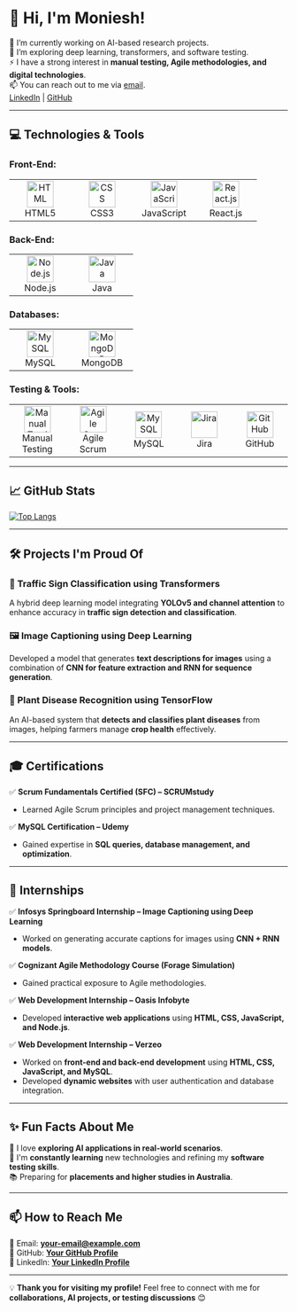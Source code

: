 # 👋 Hi, I'm Moniesh!  

🔭 I’m currently working on AI-based research projects.  
🌱 I’m exploring deep learning, transformers, and software testing.  
⚡ I have a strong interest in **manual testing, Agile methodologies, and digital technologies**.  
📫 You can reach out to me via [email](your-email@example.com).  
[LinkedIn](your-linkedin-profile) | [GitHub](your-github-profile)  

---

## 💻 **Technologies & Tools**  

### **Front-End:**  
<table>  
<tr>  
<td align="center" width="96"> <img src="https://cdn.worldvectorlogo.com/logos/html-1.svg" width="48" height="48" alt="HTML" /> <br>HTML5 </td>  
<td align="center" width="96"> <img src="https://cdn.worldvectorlogo.com/logos/css-3.svg" width="48" height="48" alt="CSS" /> <br>CSS3 </td>  
<td align="center" width="96"> <img src="https://cdn.worldvectorlogo.com/logos/javascript-1.svg" width="48" height="48" alt="JavaScript" /> <br>JavaScript </td>  
<td align="center" width="96"> <img src="https://cdn.worldvectorlogo.com/logos/react-2.svg" width="48" height="48" alt="React.js" /> <br>React.js </td>  
</tr>  
</table>  

### **Back-End:**  
<table>  
<tr>  
<td align="center" width="96"> <img src="https://cdn.worldvectorlogo.com/logos/nodejs-icon.svg" width="48" height="48" alt="Node.js" /> <br>Node.js </td>  
<td align="center" width="96"> <img src="https://cdn.worldvectorlogo.com/logos/java-4.svg" width="48" height="48" alt="Java" /> <br>Java </td>  
</tr>  
</table>  

### **Databases:**  
<table>  
<tr>  
<td align="center" width="96"> <img src="https://upload.wikimedia.org/wikipedia/commons/0/0a/MySQL_textlogo.svg" width="48" height="48" alt="MySQL" /> <br>MySQL </td>  
<td align="center" width="96"> <img src="https://cdn.worldvectorlogo.com/logos/mongodb-icon-1.svg" width="48" height="48" alt="MongoDB" /> <br>MongoDB </td>  
</tr>  
</table>  


### **Testing & Tools:**  
<table>  
<tr>  
<td align="center" width="96"> <img src="https://cdn-icons-png.flaticon.com/512/1875/1875683.png" width="48" height="48" alt="Manual Testing" /> <br>Manual Testing </td>  
<td align="center" width="96"> <img src="	https://i.pinimg.com/280x280_RS/2e/5d/ac/2e5dacab5be4121b4cea03437268d610.jpg" width="48" height="48" alt="Agile Scrum" /> <br>Agile Scrum </td> 
<td align="center" width="96"> <img src="https://upload.wikimedia.org/wikipedia/commons/0/0a/MySQL_textlogo.svg" width="48" height="48" alt="MySQL" /> <br>MySQL </td>  
<td align="center" width="96"> <img src="https://cdn.worldvectorlogo.com/logos/jira-3.svg" width="48" height="48" alt="Jira" /> <br>Jira </td>  
<td align="center" width="96"> <img src="https://cdn.worldvectorlogo.com/logos/github-icon.svg" width="48" height="48" alt="GitHub" /> <br>GitHub </td>  
</tr>  
</table>  

---

## 📈 **GitHub Stats**  
[![Top Langs](https://github-readme-stats.vercel.app/api/top-langs/?username=your-github-username&layout=compact&hide=html)](https://github.com/anuraghazra/github-readme-stats)  

---

## 🛠️ **Projects I'm Proud Of**  

### **🚀 Traffic Sign Classification using Transformers**  
A hybrid deep learning model integrating **YOLOv5 and channel attention** to enhance accuracy in **traffic sign detection and classification**.  

### **🖼️ Image Captioning using Deep Learning**  
Developed a model that generates **text descriptions for images** using a combination of **CNN for feature extraction and RNN for sequence generation**.  

### **🌿 Plant Disease Recognition using TensorFlow**  
An AI-based system that **detects and classifies plant diseases** from images, helping farmers manage **crop health** effectively.  

---

## 🎓 **Certifications**  

✅ **Scrum Fundamentals Certified (SFC) – SCRUMstudy**  
- Learned Agile Scrum principles and project management techniques.  

✅ **MySQL Certification – Udemy**  
- Gained expertise in **SQL queries, database management, and optimization**.  

---

## 💼 **Internships**  

✅ **Infosys Springboard Internship – Image Captioning using Deep Learning**  
- Worked on generating accurate captions for images using **CNN + RNN models**.  

✅ **Cognizant Agile Methodology Course (Forage Simulation)**  
- Gained practical exposure to Agile methodologies.  

✅ **Web Development Internship – Oasis Infobyte**  
- Developed **interactive web applications** using **HTML, CSS, JavaScript, and Node.js**.  

✅ **Web Development Internship – Verzeo**  
- Worked on **front-end and back-end development** using **HTML, CSS, JavaScript, and MySQL**.  
- Developed **dynamic websites** with user authentication and database integration.  

---

## ✨ **Fun Facts About Me**  

🎨 I love **exploring AI applications in real-world scenarios**.  
🚀 I'm **constantly learning** new technologies and refining my **software testing skills**.  
📚 Preparing for **placements and higher studies in Australia**.  

---

## 📫 **How to Reach Me**  
📧 Email: **your-email@example.com**  
🔗 GitHub: **[Your GitHub Profile](your-github-profile)**  
🔗 LinkedIn: **[Your LinkedIn Profile](your-linkedin-profile)**  

---

💡 **Thank you for visiting my profile!** Feel free to connect with me for **collaborations, AI projects, or testing discussions** 😊  
